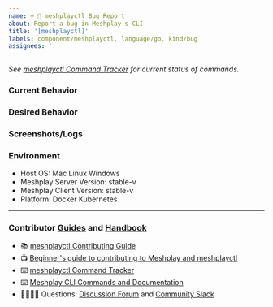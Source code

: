```yaml
---
name: ⌨️ 🐛 meshplayctl Bug Report
about: Report a bug in Meshplay's CLI
title: '[meshplayctl]'
labels: component/meshplayctl, language/go, kind/bug
assignees: ''
---
```


<!-- Please update the meshplayctl Command Tracker spreadsheet -->
_See [meshplayctl Command Tracker](https://bit.ly/3dqXy1q) for current status of commands._

### Current Behavior
<!-- A brief description of what the problem is. (e.g. I need to be able to...) -->

### Desired Behavior
<!-- A brief description of the enhancement. -->

### Screenshots/Logs
<!-- Add screenshots, if applicable, to help explain your problem. -->

### Environment

- Host OS: Mac Linux Windows
- Meshplay Server Version: stable-v
- Meshplay Client Version: stable-v
- Platform: Docker Kubernetes

---

### Contributor [Guides](https://docs.khulnasoft.com/project/contributing) and [Handbook](https://khulnasoft.com/community/handbook)
- 📚 [meshplayctl Contributing Guide](https://github.com/khulnasoft/meshplay/blob/master/meshplayctl/README.md)
- 📺 [Beginner's guide to contributing to Meshplay and meshplayctl](https://youtu.be/hh_kFLZx3G4)
- ⌨️ [meshplayctl Command Tracker](https://docs.google.com/spreadsheets/d/1q63sIGAuCnIeDs8PeM-0BAkNj8BBgPUXhLbe1Y-318o/edit#gid=0)
- ⌨️ [Meshplay CLI Commands and Documentation](https://docs.google.com/document/d/1xRlFpElRmybJ3WacgPKXgCSiQ2poJl3iCCV1dAalf0k/edit#heading=h.5fucij4hc5wt)
- 🙋🏾🙋🏼 Questions: [Discussion Forum](http://discuss.khulnasoft.com) and [Community Slack](https://slack.khulnasoft.com)

